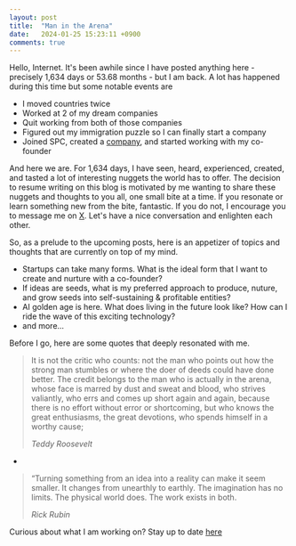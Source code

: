 ```yaml
---
layout: post
title:  "Man in the Arena"
date:   2024-01-25 15:23:11 +0900
comments: true
---
```


Hello, Internet. It's been awhile since I have posted anything here - precisely 1,634 days or 53.68 months - but I am back. A lot has happened during this time but some notable events are

- I moved countries twice
- Worked at 2 of my dream companies
- Quit working from both of those companies
- Figured out my immigration puzzle so I can finally start a company
- Joined SPC, created a [company](https://www.studiolanes.com), and started working with my co-founder

And here we are. For 1,634 days, I have seen, heard, experienced, created, and tasted a lot of interesting nuggets the world has to offer. The decision to resume writing on this blog is motivated by me wanting to share these nuggets and thoughts to you all, one small bite at a time. If you resonate or learn something new from the bite, fantastic. If you do not, I encourage you to message me on [X](https://x.com/guard_if). Let's have a nice conversation and enlighten each other.


So, as a prelude to the upcoming posts, here is an appetizer of topics and thoughts that are currently on top of my mind.


- Startups can take many forms. What is the ideal form that I want to create and nurture with a co-founder?
- If ideas are seeds, what is my preferred approach to produce, nuture, and grow seeds into self-sustaining & profitable entities?
- AI golden age is here. What does living in the future look like? How can I ride the wave of this exciting technology?
- and more...


Before I go, here are some quotes that deeply resonated with me.

> It is not the critic who counts: not the man who points out how the strong man stumbles or where the doer of deeds could have done better. The credit belongs to the man who is actually in the arena, whose face is marred by dust and sweat and blood, who strives valiantly, who errs and comes up short again and again, because there is no effort without error or shortcoming, but who knows the great enthusiasms, the great devotions, who spends himself in a worthy cause;
>
> *Teddy Roosevelt*

-

> “Turning something from an idea into a reality can make it seem smaller.
> It changes from unearthly to earthly.
> The imagination has no limits. The physical world does.
> The work exists in both.
>
> *Rick Rubin*



Curious about what I am working on? Stay up to date [here](https://www.studiolanes.com) 